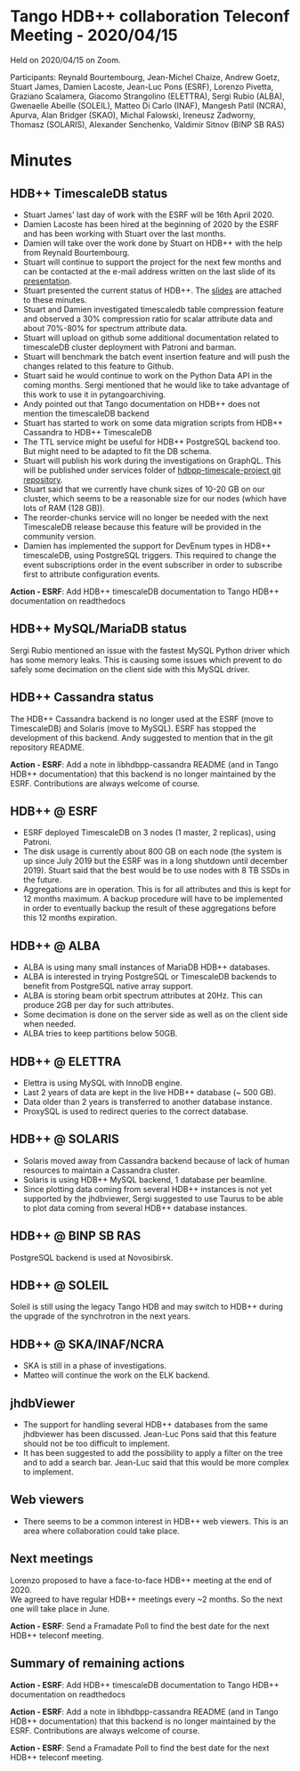 # Tango HDB++ collaboration Teleconf Meeting - 2020/04/15

Held on 2020/04/15 on Zoom.

Participants: Reynald Bourtembourg, Jean-Michel Chaize, Andrew Goetz, Stuart James, Damien Lacoste, Jean-Luc Pons (ESRF),
              Lorenzo Pivetta, Graziano Scalamera, Giacomo Strangolino (ELETTRA), Sergi Rubio (ALBA), Gwenaelle Abeille (SOLEIL), 
              Matteo Di Carlo (INAF), Mangesh Patil (NCRA), Apurva, Alan Bridger (SKAO), 
              Michal Falowski, Ireneusz Zadworny, Thomasz (SOLARIS), Alexander Senchenko, Valdimir Sitnov (BINP SB RAS)
              
# Minutes

## HDB++ TimescaleDB status

- Stuart James' last day of work with the ESRF will be 16th April 2020.
- Damien Lacoste has been hired at the beginning of 2020 by the ESRF and has been working with Stuart over the last months.
- Damien will take over the work done by Stuart on HDB++ with the help from Reynald Bourtembourg.
- Stuart will continue to support the project for the next few months and can be contacted at the e-mail address written on the last slide of its [presentation](overview.pdf).
- Stuart presented the current status of HDB++. The [slides](overview.pdf) are attached to these minutes.
- Stuart and Damien investigated timescaledb table compression feature and observed a 30% compression ratio for scalar attribute data and about 70%-80% for spectrum attribute data.
- Stuart will upload on github some additional documentation related to timescaleDB cluster deployment with Patroni and barman.
- Stuart will benchmark the batch event insertion feature and will push the changes related to this feature to Github.
- Stuart said he would continue to work on the Python Data API in the coming months. Sergi mentioned that he would like to take advantage of this work to use it in pytangoarchiving.
- Andy pointed out that Tango documentation on HDB++ does not mention the timescaleDB backend
- Stuart has started to work on some data migration scripts from HDB++ Cassandra to HDB++ TimescaleDB
- The TTL service might be useful for HDB++ PostgreSQL backend too. But might need to be adapted to fit the DB schema.
- Stuart will publish his work during the investigations on GraphQL. This will be published under services folder of [hdbpp-timescale-project git repository](https://github.com/tango-controls-hdbpp/hdbpp-timescale-project).
- Stuart said that we currently have chunk sizes of 10-20 GB on our cluster, which seems to be a reasonable size for our nodes (which have lots of RAM (128 GB)).
- The reorder-chunks service will no longer be needed with the next TimescaleDB release because this feature will be provided in the community version.
- Damien has implemented the support for DevEnum types in HDB++ timescaleDB, using PostgreSQL triggers. 
This required to change the event subscriptions order in the event subscriber in order to subscribe first to attribute configuration events.

**Action - ESRF**: Add HDB++ timescaleDB documentation to Tango HDB++ documentation on readthedocs


## HDB++ MySQL/MariaDB status

Sergi Rubio mentioned an issue with the fastest MySQL Python driver which has some memory leaks.
This is causing some issues which prevent to do safely some decimation on the client side with this MySQL driver.

## HDB++ Cassandra status

The HDB++ Cassandra backend is no longer used at the ESRF (move to TimescaleDB) and Solaris (move to MySQL).
ESRF has stopped the development of this backend.
Andy suggested to mention that in the git repository README.

**Action - ESRF**: Add a note in libhdbpp-cassandra README (and in Tango HDB++ documentation) that this backend is no longer maintained by the ESRF.
Contributions are always welcome of course.

## HDB++ @ ESRF

- ESRF deployed TimescaleDB on 3 nodes (1 master, 2 replicas), using Patroni.
- The disk usage is currently about 800 GB on each node (the system is up since July 2019 but the ESRF was in a long shutdown until december 2019).
Stuart said that the best would be to use nodes with 8 TB SSDs in the future.
- Aggregations are in operation. This is for all attributes and this is kept for 12 months maximum.
A backup procedure will have to be implemented in order to eventually backup the result of these aggregations before this 12 months expiration.

## HDB++ @ ALBA

- ALBA is using many small instances of MariaDB HDB++ databases.
- ALBA is interested in trying PostgreSQL or TimescaleDB backends to benefit from PostgreSQL native array support.
- ALBA is storing beam orbit spectrum attributes at 20Hz. This can produce 2GB per day for such attributes.
- Some decimation is done on the server side as well as on the client side when needed.
- ALBA tries to keep partitions below 50GB.

## HDB++ @ ELETTRA

- Elettra is using MySQL with InnoDB engine.
- Last 2 years of data are kept in the live HDB++ database (~ 500 GB).
- Data older than 2 years is transferred to another database instance.
- ProxySQL is used to redirect queries to the correct database.

## HDB++ @ SOLARIS

- Solaris moved away from Cassandra backend because of lack of human resources to maintain a Cassandra cluster.
- Solaris is using HDB++ MySQL backend, 1 database per beamline.
- Since plotting data coming from several HDB++ instances is not yet supported by the jhdbviewer, Sergi suggested to use Taurus to be able to plot data coming from several HDB++ database instances.

## HDB++ @ BINP SB RAS

PostgreSQL backend is used at Novosibirsk.

## HDB++ @ SOLEIL

Soleil is still using the legacy Tango HDB and may switch to HDB++ during the upgrade of the synchrotron in the next years.

## HDB++ @ SKA/INAF/NCRA

- SKA is still in a phase of investigations.
- Matteo will continue the work on the ELK backend.

## jhdbViewer

- The support for handling several HDB++ databases from the same jhdbviewer has been discussed.
Jean-Luc Pons said that this feature should not be too difficult to implement.
- It has been suggested to add the possibility to apply a filter on the tree and to add a search bar.
Jean-Luc said that this would be more complex to implement.

## Web viewers

- There seems to be a common interest in HDB++ web viewers. This is an area where collaboration could take place.

## Next meetings

Lorenzo proposed to have a face-to-face HDB++ meeting at the end of 2020.  
We agreed to have regular HDB++ meetings every ~2 months. So the next one will take place in June.

**Action - ESRF**: Send a Framadate Poll to find the best date for the next HDB++ teleconf meeting.

## Summary of remaining actions

**Action - ESRF**: Add HDB++ timescaleDB documentation to Tango HDB++ documentation on readthedocs

**Action - ESRF**: Add a note in libhdbpp-cassandra README (and in Tango HDB++ documentation) that this backend is no longer maintained by the ESRF.
Contributions are always welcome of course.

**Action - ESRF**: Send a Framadate Poll to find the best date for the next HDB++ teleconf meeting.
